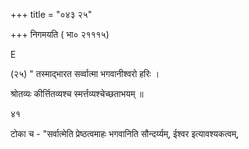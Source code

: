 +++
title = "०४३ २५"

+++
निगमयति ( भा० २१११५) 

E 

(२५) " तस्माद्भारत सर्व्वात्मा भगवानीश्वरो हरिः । 

श्रोतव्यः कीर्त्तितव्यश्च स्मर्त्तव्यश्चेच्छताभयम् ॥ 

४१


टोका च - "सर्वात्मेति प्रेष्ठत्वमाहः भगवानिति सौन्दर्य्यम्, ईश्वर इत्यावश्यकत्वम्, 
